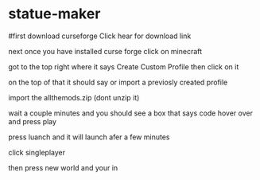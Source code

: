 # statue-maker
#first download curseforge Click hear for download link

next once you have installed curse forge click on minecraft

got to the top right where it says Create Custom Profile then click on it

on the top of that it should say or import a previosly created profile

import the allthemods.zip (dont unzip it)

wait a couple minutes and you should see a box that says code hover over and press play

press luanch and it will launch afer a few minutes

click singleplayer

then press new world and your in
